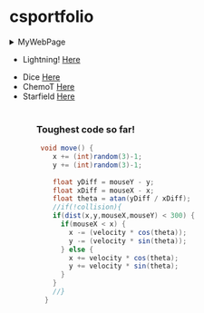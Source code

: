 # csportfolio

<details><summary>MyWebPage</summary>
      <p>This is a <a href="https://schlegelo.github.io/testPage/dogPage2/">website<a/> I created, using html, about my dog
      </p>
    </details>

<ul>
  <li> Lightning! <a href="https://schlegelo.github.io/lightning2/">Here<a/>
    <p> <p/>
  <li> Dice <a href="https://schlegelo.github.io/dice3/">Here<a/>
  <li> ChemoT <a href="https://schlegelo.github.io/chemotaxis4/">Here<a/>
  <li> Starfield <a href="https://schlegelo.github.io/starfield5/">Here<a/>
<ul/>
<br>
    

### Toughest code so far!
```Java
 void move() {
    x += (int)random(3)-1;
    y += (int)random(3)-1;
    
    float yDiff = mouseY - y;
    float xDiff = mouseX - x;       
    float theta = atan(yDiff / xDiff);
    //if(!collision){
    if(dist(x,y,mouseX,mouseY) < 300) {
      if(mouseX < x) {
        x -= (velocity * cos(theta));
        y -= (velocity * sin(theta));
      } else {
        x += velocity * cos(theta);
        y += velocity * sin(theta);    
      }
    }
    //}
  }
  ```
